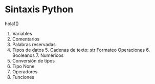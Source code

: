 
# Sintaxis Python
hola1()
1. Variables
2. Comentarios
3. Palabras reservadas
4. Tipos de datos
    5. Cadenas de texto: str
       Formateo
       Operaciones
    6. Booleanos
    7. Numéricos
8. Conversión de tipos
9. Tipo None
10. Operadores
11. Funciones

